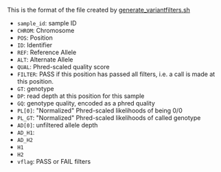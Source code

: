This is the format of the file created by [generate_variantfilters.sh](./data_processing/genotypes/variant_filter/generate_variantfilters.sh)


* `sample_id`: sample ID
* `CHROM`: Chromosome
* `POS`: Position
* `ID`: Identifier
* `REF`: Reference Allele
* `ALT`: Alternate Allele
* `QUAL`: Phred-scaled quality score
* `FILTER`: PASS if this position has passed all filters, i.e. a call is made at this position.
* `GT`: genotype
* `DP`: read depth at this position for this sample
* `GQ`: genotype quality, encoded as a phred quality 
* `PL[0]`: "Normalized" Phred-scaled likelihoods of being 0/0
* `PL_GT`: "Normalized" Phred-scaled likelihoods of called genotype
* `AD[0]`: unfiltered allele depth
* `AD_H1`: 
* `AD_H2`
* `H1`
* `H2`
* `vflag`: PASS or FAIL filters
